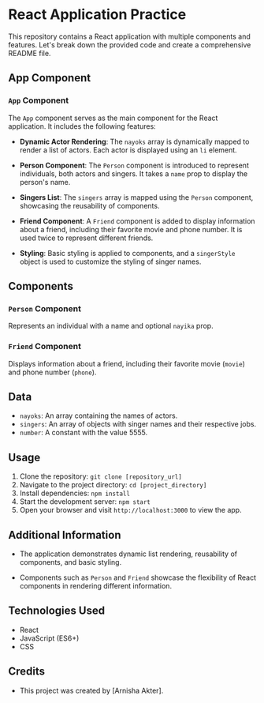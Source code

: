 # React Application Practice

This repository contains a React application with multiple components and features. Let's break down the provided code and create a comprehensive README file.

## App Component

### `App` Component

The `App` component serves as the main component for the React application. It includes the following features:

- **Dynamic Actor Rendering**: The `nayoks` array is dynamically mapped to render a list of actors. Each actor is displayed using an `li` element.

- **Person Component**: The `Person` component is introduced to represent individuals, both actors and singers. It takes a `name` prop to display the person's name.

- **Singers List**: The `singers` array is mapped using the `Person` component, showcasing the reusability of components.

- **Friend Component**: A `Friend` component is added to display information about a friend, including their favorite movie and phone number. It is used twice to represent different friends.

- **Styling**: Basic styling is applied to components, and a `singerStyle` object is used to customize the styling of singer names.

## Components

### `Person` Component

Represents an individual with a name and optional `nayika` prop.

### `Friend` Component

Displays information about a friend, including their favorite movie (`movie`) and phone number (`phone`).

## Data

- `nayoks`: An array containing the names of actors.
- `singers`: An array of objects with singer names and their respective jobs.
- `number`: A constant with the value 5555.

## Usage

1. Clone the repository: `git clone [repository_url]`
2. Navigate to the project directory: `cd [project_directory]`
3. Install dependencies: `npm install`
4. Start the development server: `npm start`
5. Open your browser and visit `http://localhost:3000` to view the app.

## Additional Information

- The application demonstrates dynamic list rendering, reusability of components, and basic styling.

- Components such as `Person` and `Friend` showcase the flexibility of React components in rendering different information.

## Technologies Used

- React
- JavaScript (ES6+)
- CSS

## Credits

- This project was created by [Arnisha Akter].

